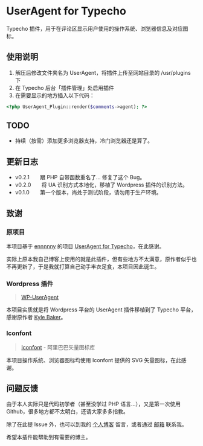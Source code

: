# UserAgent for Typecho

Typecho 插件，用于在评论区显示用户使用的操作系统、浏览器信息及对应图标。

## 使用说明

1. 解压后修改文件夹名为 UserAgent，将插件上传至网站目录的 /usr/plugins 下
2. 在 Typecho 后台「插件管理」处启用插件
3. 在需要显示的地方插入以下代码：

```php
<?php UserAgent_Plugin::render($comments->agent); ?>
```

## TODO

- 持续（按需）添加更多浏览器支持，冷门浏览器还是算了。

## 更新日志

- v0.2.1&emsp;&emsp;跟 PHP 自带函数重名了… 修复了这个 Bug。
- v0.2.0&emsp;&emsp;将 UA 识别方式本地化，移植了 Wordpress 插件的识别方法。
- v0.1.0&emsp;&emsp;第一个版本，尚处于测试阶段，请勿用于生产环境。

## 致谢

### 原项目

本项目基于 [ennnnny](https://github.com/ennnnny) 的项目 [UserAgent for Typecho](https://github.com/ennnnny/typecho)，在此感谢。

实际上原本我自己博客上使用的就是此插件，但有些地方不太满意，原作者似乎也不再更新了，于是我就打算自己动手丰衣足食，本项目因此诞生。

### Wordpress 插件

> [WP-UserAgent](https://wordpress.org/plugins/wp-useragent)

本项目实质就是将 Wordpress 平台的 UserAgent 插件移植到了 Typecho 平台，感谢原作者 [Kyle Baker](https://www.kyleabaker.com)。

### Iconfont

> [Iconfont](https://www.iconfont.cn) - 阿里巴巴矢量图标库

本项目操作系统、浏览器图标均使用 Iconfont 提供的 SVG 矢量图标，在此感谢。

## 问题反馈

由于本人实际只是代码初学者（甚至没学过 PHP 语言…），又是第一次使用 Github，很多地方都不太明白，还请大家多多指教。

除了在此提 Issue 外，也可以到我的 [个人博客](https://hakula.xyz) 留言，或者通过 [邮箱](mailto:i@hakula.xyz) 联系我。

希望本插件能帮助到有需要的博主。